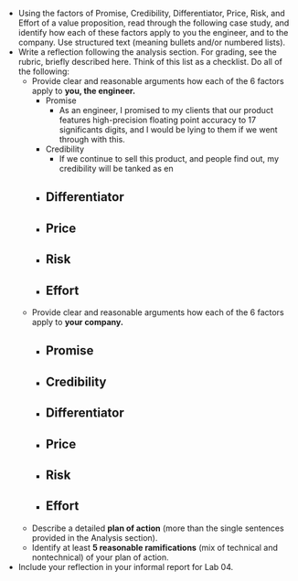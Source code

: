 - Using the factors of Promise, Credibility, Differentiator, Price, Risk, and Effort of a value proposition, read through the following case study, and identify how each of these factors apply to you the engineer, and to the company. Use structured text (meaning bullets and/or numbered lists).
- Write a reflection following the analysis section. For grading, see the rubric, briefly described here. Think of this list as a checklist. Do all of the following: 
	- Provide clear and reasonable arguments how each of the 6 factors apply to **you, the engineer.** 
		- Promise
			- As an engineer, I promised to my clients that our product features high-precision floating point accuracy to 17 significants digits, and I would be lying to them if we went through with this.
		- Credibility
			- If we continue to sell this product, and people find out, my credibility will be tanked as en 
		- Differentiator
			- 
		- Price
			- 
		- Risk
			- 
		- Effort
			- 
	- Provide clear and reasonable arguments how each of the 6 factors apply to **your company.** 
		- Promise
			- 
		- Credibility
			- 
		- Differentiator
			- 
		- Price
			- 
		- Risk
			- 
		- Effort
			- 
	- Describe a detailed **plan of action** (more than the single sentences provided in the Analysis section). 
	- Identify at least **5 reasonable ramifications** (mix of technical and nontechnical) of your plan of action. 
- Include your reflection in your informal report for Lab 04.